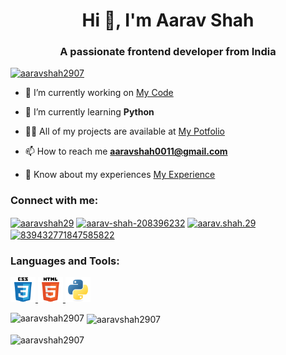 <h1 align="center">Hi 👋, I'm Aarav Shah</h1>
<h3 align="center">A passionate frontend developer from India</h3>
<p align="left"> <a href="https://github.com/ryo-ma/github-profile-trophy"><img src="https://github-profile-trophy.vercel.app/?username=aaravshah2907" alt="aaravshah2907" /></a> </p>

- 🔭 I’m currently working on [My Code](https://github.com/Aaravshah2907/My_code)

- 🌱 I’m currently learning **Python**

- 👨‍💻 All of my projects are available at [My Potfolio](https://aaravshah2907.github.io/Aarav-Portfolio/)

- 📫 How to reach me **aaravshah0011@gmail.com**

- 📄 Know about my experiences [My Experience](https://aaravshah2907.github.io/Aarav-Portfolio/)

<h3 align="left">Connect with me:</h3>
<p align="left">
<a href="https://twitter.com/aaravshah29" target="blank"><img align="center" src="https://raw.githubusercontent.com/rahuldkjain/github-profile-readme-generator/master/src/images/icons/Social/twitter.svg" alt="aaravshah29" height="30" width="40" /></a>
<a href="https://linkedin.com/in/aarav-shah-208396232" target="blank"><img align="center" src="https://raw.githubusercontent.com/rahuldkjain/github-profile-readme-generator/master/src/images/icons/Social/linked-in-alt.svg" alt="aarav-shah-208396232" height="30" width="40" /></a>
<a href="https://instagram.com/aarav.shah.29" target="blank"><img align="center" src="https://raw.githubusercontent.com/rahuldkjain/github-profile-readme-generator/master/src/images/icons/Social/instagram.svg" alt="aarav.shah.29" height="30" width="40" /></a>
<a href="https://discord.gg/839432771847585822" target="blank"><img align="center" src="https://raw.githubusercontent.com/rahuldkjain/github-profile-readme-generator/master/src/images/icons/Social/discord.svg" alt="839432771847585822" height="30" width="40" /></a>
</p>

<h3 align="left">Languages and Tools:</h3>
<p align="left"> <a href="https://www.w3schools.com/css/" target="_blank" rel="noreferrer"> <img src="https://raw.githubusercontent.com/devicons/devicon/master/icons/css3/css3-original-wordmark.svg" alt="css3" width="40" height="40"/> </a> <a href="https://www.w3.org/html/" target="_blank" rel="noreferrer"> <img src="https://raw.githubusercontent.com/devicons/devicon/master/icons/html5/html5-original-wordmark.svg" alt="html5" width="40" height="40"/> </a> <a href="https://www.python.org" target="_blank" rel="noreferrer"> <img src="https://raw.githubusercontent.com/devicons/devicon/master/icons/python/python-original.svg" alt="python" width="40" height="40"/> </a> </p>

<p><img align="left" src="https://github-readme-stats.vercel.app/api/top-langs?username=aaravshah2907&show_icons=true&locale=en&layout=compact" alt="aaravshah2907" /></p>

<p>&nbsp;<img align="center" src="https://github-readme-stats.vercel.app/api?username=aaravshah2907&show_icons=true&locale=en" alt="aaravshah2907" /></p>

<p><img align="center" src="https://github-readme-streak-stats.herokuapp.com/?user=aaravshah2907&" alt="aaravshah2907" /></p>
